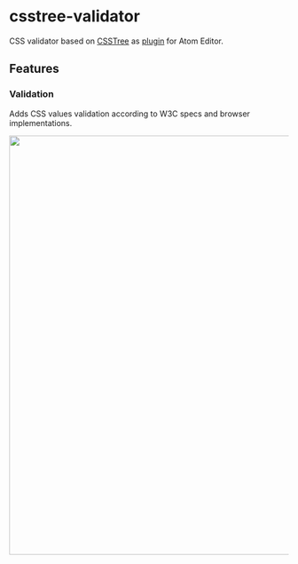 # csstree-validator

CSS validator based on [CSSTree](https://github.com/csstree/validator) as [plugin](https://atom.io/packages/csstree-validator) for Atom Editor.

## Features

### Validation

Adds CSS values validation according to W3C specs and browser implementations.

<img width="755" src="https://cloud.githubusercontent.com/assets/6654581/18787964/bc4a00b4-81ad-11e6-9682-ab695affdd7c.png">
